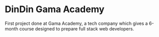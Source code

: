 # DinDin Gama Academy

First project done at Gama Academy, a tech company which gives a 6-month course designed to prepare full stack web developers.